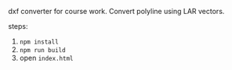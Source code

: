 dxf converter for course work. Convert polyline using LAR vectors.

steps:
1) `npm install`
2) `npm run build`
3)  open `index.html`
